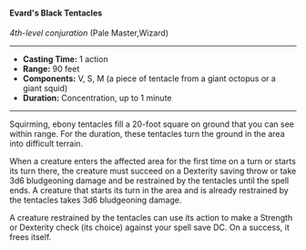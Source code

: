 #### Evard's Black Tentacles
*4th-level conjuration* (Pale Master,Wizard)
___
- **Casting Time:** 1 action
- **Range:** 90 feet
- **Components:** V, S, M (a piece of tentacle from a giant octopus or a giant squid)
- **Duration:** Concentration, up to 1 minute
---
Squirming, ebony tentacles fill a 20-foot square on ground that you can see within range. For the duration, these tentacles turn the ground in the area into difficult terrain.

When a creature enters the affected area for the first time on a turn or starts its turn there, the creature must succeed on a Dexterity saving throw or take 3d6 bludgeoning damage and be restrained by the tentacles until the spell ends. A creature that starts its turn in the area and is already restrained by the tentacles takes 3d6 bludgeoning damage.

A creature restrained by the tentacles can use its action to make a Strength or Dexterity check (its choice) against your spell save DC. On a success, it frees itself.